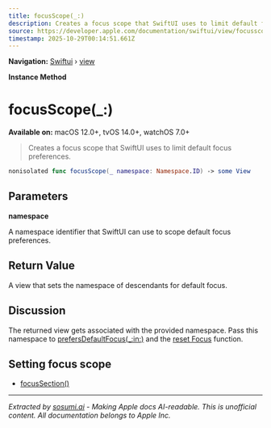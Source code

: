 ```yaml
---
title: focusScope(_:)
description: Creates a focus scope that SwiftUI uses to limit default focus preferences.
source: https://developer.apple.com/documentation/swiftui/view/focusscope(_:)
timestamp: 2025-10-29T00:14:51.661Z
---
```


**Navigation:** [Swiftui](/documentation/swiftui) › [view](/documentation/swiftui/view)

**Instance Method**

# focusScope(_:)

**Available on:** macOS 12.0+, tvOS 14.0+, watchOS 7.0+

> Creates a focus scope that SwiftUI uses to limit default focus preferences.

```swift
nonisolated func focusScope(_ namespace: Namespace.ID) -> some View
```

## Parameters

**namespace**

A namespace identifier that SwiftUI can use to scope default focus preferences.



## Return Value

A view that sets the namespace of descendants for default focus.

## Discussion

The returned view gets associated with the provided namespace. Pass this namespace to [prefersDefaultFocus(_:in:)](/documentation/swiftui/view/prefersdefaultfocus(_:in:)) and the [reset Focus](/documentation/swiftui/environmentvalues/resetfocus) function.

## Setting focus scope

- [focusSection()](/documentation/swiftui/view/focussection())

---

*Extracted by [sosumi.ai](https://sosumi.ai) - Making Apple docs AI-readable.*
*This is unofficial content. All documentation belongs to Apple Inc.*
